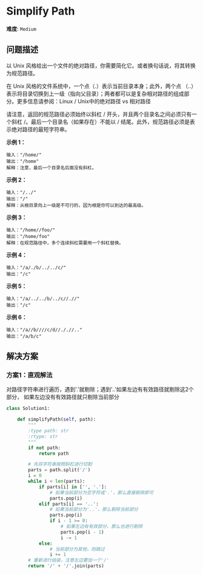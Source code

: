 # Simplify Path

**难度**: `Medium`


## 问题描述

以 Unix 风格给出一个文件的绝对路径，你需要简化它。或者换句话说，将其转换为规范路径。

在 Unix 风格的文件系统中，一个点（.）表示当前目录本身；此外，两个点 （..） 表示将目录切换到上一级（指向父目录）；两者都可以是复杂相对路径的组成部分。更多信息请参阅：Linux / Unix中的绝对路径 vs 相对路径

请注意，返回的规范路径必须始终以斜杠 / 开头，并且两个目录名之间必须只有一个斜杠 /。最后一个目录名（如果存在）不能以 / 结尾。此外，规范路径必须是表示绝对路径的最短字符串。

**示例 1：**

    输入："/home/"
    输出："/home"
    解释：注意，最后一个目录名后面没有斜杠。

**示例 2：**

    输入："/../"
    输出："/"
    解释：从根目录向上一级是不可行的，因为根是你可以到达的最高级。

**示例 3：**

    输入："/home//foo/"
    输出："/home/foo"
    解释：在规范路径中，多个连续斜杠需要用一个斜杠替换。

**示例 4：**

    输入："/a/./b/../../c/"
    输出："/c"

**示例 5：**

    输入："/a/../../b/../c//.//"
    输出："/c"

**示例 6：**

    输入："/a//b////c/d//././/.."
    输出："/a/b/c"


## 解决方案

### 方案1：直观解法

对路径字符串进行遍历，遇到'.'就剔除；遇到'..'如果左边有有效路径就剔除这2个部分，
如果左边没有有效路径就只剔除当前部分

```python
class Solution1:

    def simplifyPath(self, path):
        """
        :type path: str
        :rtype: str
        """
        if not path:
            return path

        # 先将字符串按照斜杠进行切割
        parts = path.split('/')
        i = 0
        while i < len(parts):
            if parts[i] in ['', '.']:
                # 如果当前部分为空字符或'.'，那么直接剔除即可
                parts.pop(i)
            elif parts[i] == '..':
                # 如果当前部分为'..'，那么剔除当前部分
                parts.pop(i)
                if i - 1 >= 0:
                    # 如果左边有有效部分，那么也进行剔除
                    parts.pop(i - 1)
                    i -= 1
            else:
                # 当前部分为其他，则跳过
                i += 1
        # 重新进行组装，注意左边要加一个'/'
        return '/' + '/'.join(parts)
```
